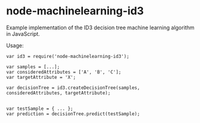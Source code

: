 # node-machinelearning-id3

Example implementation of the ID3 decision tree machine learning algorithm in JavaScript.

Usage:
```
var id3 = require('node-machinelearning-id3');

var samples = [...];
var consideredAttributes = ['A', 'B', 'C'];
var targetAttribute = 'X';

var decisionTree = id3.createDecisionTree(samples, consideredAttributes, targetAttribute);


var testSample = { ... };
var prediction = decisionTree.predict(testSample);
```

